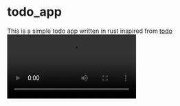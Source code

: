 # todo_app
This is a simple todo app written in rust inspired from [todo](https://github.com/sioodmy/todo)
![demo](../todo/demo.mp4)
